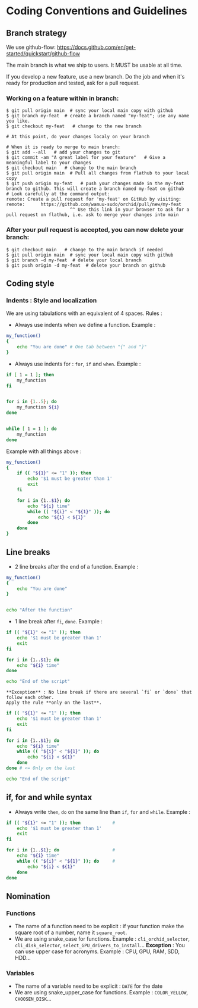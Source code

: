 # Coding Conventions and Guidelines

## Branch strategy
We use github-flow: https://docs.github.com/en/get-started/quickstart/github-flow

The main branch is what we ship to users. It MUST be usable at all time.

If you develop a new feature, use a new branch. Do the job and when it's ready for production and tested, ask for a pull request.

### Working on a feature within in branch:
```
$ git pull origin main  # sync your local main copy with github
$ git branch my-feat  # create a branch named "my-feat"; use any name you like.
$ git checkout my-feat   # change to the new branch

# At this point, do your changes localy on your branch

# When it is ready to merge to main branch:
$ git add --all   # add your changes to git
$ git commit -am "A great label for your feature"   # Give a meaningful label to your changes
$ git checkout main   # change to the main branch
$ git pull origin main  # Pull all changes from flathub to your local copy
$ git push origin my-feat   # push your changes made in the my-feat branch to github. This will create a branch named my-feat on github
# Look carefully at the command output:
remote: Create a pull request for 'my-feat' on GitHub by visiting:
remote:      https://github.com/wamuu-sudo/orchid/pull/new/my-feat
                        ^^ Use this link in your browser to ask for a pull request on flathub, i.e. ask to merge your changes into main
```
### After your pull request is accepted, you can now delete your branch:
```
$ git checkout main   # change to the main branch if needed
$ git pull origin main  # sync your local main copy with github
$ git branch -d my-feat  # delete your local branch
$ git push origin -d my-feat  # delete your branch on github
```
## Coding style
### Indents : Style and localization
We are using tabulations with an equivalent of 4 spaces.
Rules :
 - Always use indents when we define a function. Example :
```sh
my_function()
{
    echo "You are done" # One tab between "{" and "}"
}
```
 - Always use indents for : `for`, `if` and `when`. Example :
```sh
if [ 1 = 1 ]; then
    my_function
fi


for i in {1..5}; do
    my_function ${i}
done


while [ 1 = 1 ]; do
    my_function
done
```
Example with all things above :
```sh
my_function()
{
    if (( "${1}" <= "1" )); then
        echo '$1 must be greater than 1'
        exit
    fi

    for i in {1..$1}; do
        echo "${i} time"
        while (( "${i}" < "${1}" )); do
            echo "${i} < ${1}"
        done
    done
}
```
## Line breaks
- 2 line breaks after the end of a function. Example :
```sh
my_function()
{
    echo "You are done"
}


echo "After the function"
```
- 1 line break after `fi`, `done`. Example :
```sh
if (( "${1}" <= "1" )); then
    echo '$1 must be greater than 1'
    exit
fi

for i in {1..$1}; do
    echo "${i} time"
done

echo "End of the script"
```
    **Exception** : No line break if there are several `fi` or `done` that follow each other.
    Apply the rule **only on the last**.
```sh
if (( "${1}" <= "1" )); then
    echo '$1 must be greater than 1'
    exit
fi

for i in {1..$1}; do
    echo "${i} time"
    while (( "${i}" < "${1}" )); do
        echo "${i} < ${1}"
    done
done # <= Only on the last

echo "End of the script"
```
## if, for and while syntax
- Always write `then`, `do` on the same line than `if`, `for` and `while`. Example :
```sh
if (( "${1}" <= "1" )); then            #
    echo '$1 must be greater than 1'
    exit
fi

for i in {1..$1}; do                    #
    echo "${i} time"
    while (( "${i}" < "${1}" )); do     #
        echo "${i} < ${1}"
    done
done
```
## Nomination
### Functions
- The name of a function need to be explicit : if your function make the square root of a number, name it `square_root`.
- We are using snake_case for functions. Example : `cli_orchid_selector`, `cli_disk_selector`, `select_GPU_drivers_to_install`...
    **Exception** : You can use upper case for acronyms. Example : CPU, GPU, RAM, SDD, HDD...
### Variables
- The name of a variable need to be explicit : `DATE` for the date
- We are using snake_upper_case for functions. Example : `COLOR_YELLOW`, `CHOOSEN_DISK`...
